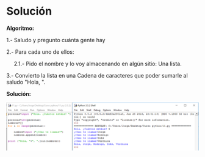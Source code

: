 
# Solución

**Algoritmo:**

1.- Saludo y pregunto cuánta gente hay

2.- Para cada uno de ellos:

     2.1.- Pido el nombre y lo voy almacenando en algún sitio: Una lista.

3.- Convierto la lista en una Cadena de caracteres que poder sumarle al saludo "Hola, ". 

**Solución:**

![](img/12.png)
 

